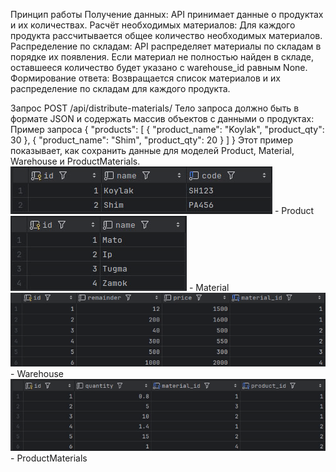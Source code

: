 Принцип работы
Получение данных: API принимает данные о продуктах и их количествах.
Расчёт необходимых материалов: Для каждого продукта рассчитывается общее количество необходимых материалов.
Распределение по складам: API распределяет материалы по складам в порядке их появления. Если материал не полностью найден в складе, оставшееся количество будет указано с warehouse_id равным None.
Формирование ответа: Возвращается список материалов и их распределение по складам для каждого продукта.

Запрос POST /api/distribute-materials/
Тело запроса должно быть в формате JSON и содержать массив объектов с данными о продуктах:
Пример запроса
{
  "products": [
    {
      "product_name": "Koylak",
      "product_qty": 30
    },
    {
      "product_name": "Shim",
      "product_qty": 20
    }
  ]
}
Этот пример показывает, как сохранить данные для моделей Product, Material, Warehouse и ProductMaterials.
![api_product.png](api_product.png) - Product
![api_material.png](api_material.png) - Material
![api_warehouse.png](api_warehouse.png) - Warehouse
![api_productmaterial.png](api_productmaterial.png) - ProductMaterials